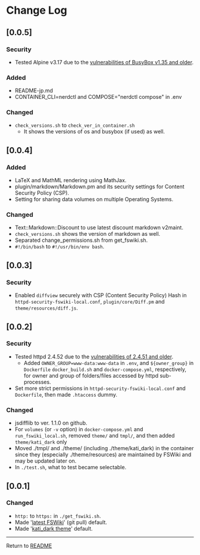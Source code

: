 # Change Log

<!-- markdownlint-disable MD024 no-duplicate-heading -->
<!-- ## [Unreleased 0.0.5] -->

## [0.0.5]

### Security

- Tested Alpine v3.17 due to the [vulnerabilities of BusyBox v1.35 and older](https://cve.mitre.org/cgi-bin/cvekey.cgi?keyword=busybox).

### Added

- README-jp.md
- CONTAINER_CLI=nerdctl and COMPOSE="nerdctl compose" in .env

### Changed

- `check_versions.sh` to `check_ver_in_container.sh`
  - It shows the versions of os and busybox (if used) as well.

## [0.0.4]

### Added

- LaTeX and MathML rendering using MathJax.
- plugin/markdown/Markdown.pm and its security settings for Content Security Policy (CSP).
- Setting for sharing data volumes on multiple Operating Systems.

### Changed

- Text::Markdown::Discount to use latest discount markdown v2maint.
- `check_versions.sh` shows the version of markdown as well.
- Separated change_permissions.sh from get_fswiki.sh.
- `#!/bin/bash` to `#!/usr/bin/env bash`.

## [0.0.3]

### Security

- Enabled `diffview` securely with CSP (Content Security Policy) Hash in `httpd-security-fswiki-local.conf`, `plugin/core/Diff.pm` and `theme/resources/diff.js`.

## [0.0.2]

### Security

- Tested httpd 2.4.52 due to the [vulnerabilities of 2.4.51 and older](https://httpd.apache.org/security/vulnerabilities_24.html).
  - Added `OWNER_GROUP=www-data:www-data` in `.env`, and `${owner_group}` in `Dockerfile` `docker_build.sh` and `docker-compose.yml`, respectively, for owner and group of folders/files accessed by httpd sub-processes.
- Set more strict permissions in `httpd-security-fswiki-local.conf` and `Dockerfile`, then made `.htaccess` dummy.

### Changed

- jsdifflib to ver. 1.1.0 on github.
- For `volumes` (or `-v` option) in `docker-compose.yml` and `run_fswiki_local.sh`, removed `theme/` and `tmpl/`, and then added `theme/kati_dark` only
- Moved ./tmpl/ and ./theme/ (including ./theme/kati_dark) in the container since they (especially ./theme/resources) are maintained by FSWiki and may be updated later on.
- In `./test.sh`, what to test became selectable.

## [0.0.1]

### Changed

- `http:` to `https:` in `./get_fswiki.sh`.
- Made '[latest FSWiki](https://scm.osdn.net/gitroot/fswiki/fswiki.git)' (git pull) default.
- Made '[kati_dark theme](https://github.com/KazKobara/kati_dark)' default.

---
Return to [README](../README.md)

<!--
## Template
### Added
### Changed
### Deprecated
### Removed
### Fixed
### Security
-->
